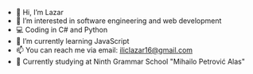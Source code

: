 - 👋 Hi, I’m Lazar
- 👀 I’m interested in software engineering and web development
- 💻 Coding in C# and Python
- 🌱 I’m currently learning JavaScript
- 📫 You can reach me via email: iliclazar16@gmail.com
- 🏫 Currently studying at Ninth Grammar School "Mihailo Petrović Alas"

<!---
IlicLazar/IlicLazar is a ✨ special ✨ repository because its `README.md` (this file) appears on your GitHub profile.
You can click the Preview link to take a look at your changes.
--->
